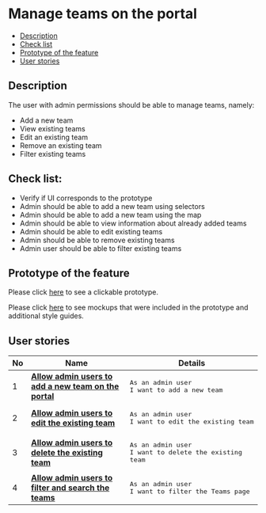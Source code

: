 # Manage teams on the portal

- [Description](#description)
- [Check list](#check-list)
- [Prototype of the feature](#prototype-of-the-feature)
- [User stories](#user-stories)

## Description

The user with admin permissions should be able to manage teams, namely:
  - Add a new team
  - View existing teams
  - Edit an existing team
  - Remove an existing team
  - Filter existing teams

## Check list:

  - Verify if UI corresponds to the prototype
  - Admin should be able to add a new team using selectors
  - Admin should be able to add a new team using the map
  - Admin should be able to view information about already added teams
  - Admin should be able to edit existing teams
  - Admin should be able to remove existing teams
  - Admin user should be able to filter existing teams

## Prototype of the feature

Please click [here](https://www.figma.com/proto/HB6RaAViOl1Iw5qCsEb2gj/Manage-teams?node-id=0%3A1075&viewport=-627%2C353%2C0.028726190328598022&scaling=scale-down) to see a clickable prototype.

Please click [here](https://www.figma.com/file/HB6RaAViOl1Iw5qCsEb2gj/Manage-teams?node-id=0%3A1073) to see mockups that were included in the prototype and additional style guides.

## User stories

No           |      Name     |   Details
------------ | ------------- | -------------
1 |[**Allow admin users to add a new team on the portal**](/products/sports_hub_portal/web_application_features/manage_the_teams/user_stories/add_new_team)|<pre>As an admin user<br>I want to add a new team</pre>
2 |[**Allow admin users to edit the existing team**](/products/sports_hub_portal/web_application_features/manage_the_teams/user_stories/edit_existing_team)|<pre>As an admin user<br>I want to edit the existing team</pre>
3 |[**Allow admin users to delete the existing team**](/products/sports_hub_portal/web_application_features/manage_the_teams/user_stories/delete_team)|<pre>As an admin user<br>I want to delete the existing team</pre>
4 |[**Allow admin users to filter and search the teams**](/products/sports_hub_portal/web_application_features/manage_the_teams/user_stories/filter_teams)|<pre>As an admin user<br>I want to filter the Teams page</pre>
